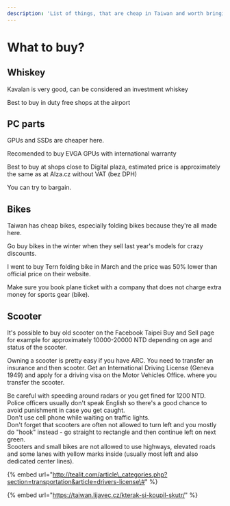 ```yaml
---
description: 'List of things, that are cheap in Taiwan and worth bringing home.'
---
```


# What to buy?

## Whiskey

Kavalan is very good, can be considered an investment whiskey

Best to buy in duty free shops at the airport

## PC parts

GPUs and SSDs are cheaper here.

Recomended to buy EVGA GPUs with international warranty

Best to buy at shops close to Digital plaza, estimated price is approximately the same as at Alza.cz without VAT \(bez DPH\)

You can try to bargain.

## Bikes

Taiwan has cheap bikes, especially folding bikes because they're all made here.

Go buy bikes in the winter when they sell last year's models for crazy discounts. 

I went to buy Tern folding bike in March and the price was 50% lower than official price on their website.

Make sure you book plane ticket with a company that does not charge extra money for sports gear \(bike\).

## Scooter

It's possible to buy old scooter on the Facebook Taipei Buy and Sell page for example for approximately 10000-20000 NTD depending on age and status of the scooter.

Owning a scooter is pretty easy if you have ARC. You need to transfer an insurance and then scooter. Get an International Driving License \(Geneva 1949\) and apply for a driving visa on the Motor Vehicles Office. where you transfer the scooter.

Be careful with speeding around radars or you get fined for 1200 NTD.  
Police officers usually don't speak English so there's a good chance to avoid punishment in case you get caught.   
Don't use cell phone while waiting on traffic lights.  
Don't forget that scooters are often not allowed to turn left and you mostly do "hook" instead - go straight to rectangle and then continue left on next green.  
Scooters and small bikes are not allowed to use highways, elevated roads and some lanes with yellow marks inside \(usually most left and also dedicated center lines\).

{% embed url="http://tealit.com/article\_categories.php?section=transportation&article=drivers-license\#" %}

{% embed url="https://taiwan.lijavec.cz/kterak-si-koupil-skutr/" %}

